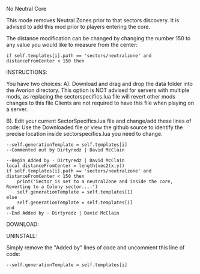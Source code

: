 No Neutral Core

This mode removes Neutral Zones prior to that sectors discovery.
It is advised to add this mod prior to players entering the core.

The distance modification can be changed by changing the number 150 to any value you would like to measure from the center:

    if self.templates[i].path == 'sectors/neutralzone' and distanceFromCenter < 150 then


INSTRUCTIONS:

You have two choices:
A). Download and drag and drop the data folder into the Avorion directory.
    This option is NOT advised for servers with multiple mods, as replacing the sectorspecifics.lua file will revert other mods changes to this file
      Clients are not required to have this file when playing on a server.

B). Edit your current SectorSpecifics.lua file and change/add these lines of code:
    Use the Downloaded file or view the github source to identify the precise location inside sectorspecifics.lua you need to change.

    --self.generationTemplate = self.templates[i]
    --Commented out by Dirtyredz | David McClain

    --Begin Added by - Dirtyredz | David McClain
    local distanceFromCenter = length(vec2(x,y))
    if self.templates[i].path == 'sectors/neutralzone' and distanceFromCenter < 150 then
        print('Sector is set to a neutralZone and inside the core, Reverting to a Colony sector....')
        self.generationTemplate = self.templates[1]
    else
        self.generationTemplate = self.templates[i]
    end
    --End Added by - Dirtyredz | David McClain

DOWNLOAD:

UNINSTALL:

Simply remove the "Added by" lines of code and uncomment this line of code:

    --self.generationTemplate = self.templates[i]
